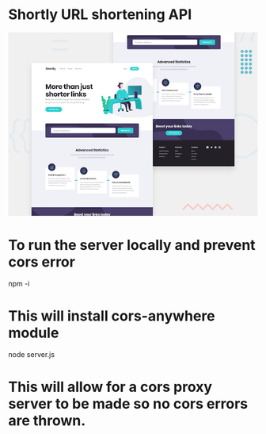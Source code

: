 # Shortly URL shortening API

![Design preview for the Shortly URL shortening API coding challenge](./design/desktop-preview.jpg)

# To run the server locally and prevent cors error

npm -i 

# This will install cors-anywhere module

node server.js

# This will allow for a cors proxy server to be made so no cors errors are thrown.